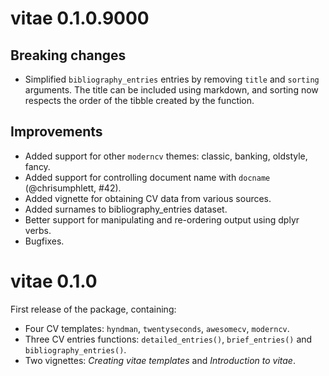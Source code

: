 # vitae 0.1.0.9000

## Breaking changes
* Simplified `bibliography_entries` entries by removing `title` and `sorting`
  arguments. The title can be included using markdown, and sorting now respects
  the order of the tibble created by the function.

## Improvements
* Added support for other `moderncv` themes: classic, banking, oldstyle, fancy.
* Added support for controlling document name with `docname` (@chrisumphlett, #42).
* Added vignette for obtaining CV data from various sources.
* Added surnames to bibliography_entries dataset.
* Better support for manipulating and re-ordering output using dplyr verbs.
* Bugfixes.

# vitae 0.1.0

First release of the package, containing:
* Four CV templates: `hyndman`, `twentyseconds`, `awesomecv`, `moderncv`.
* Three CV entries functions: `detailed_entries()`, `brief_entries()` and
  `bibliography_entries()`.
* Two vignettes: *Creating vitae templates* and *Introduction to vitae*.
